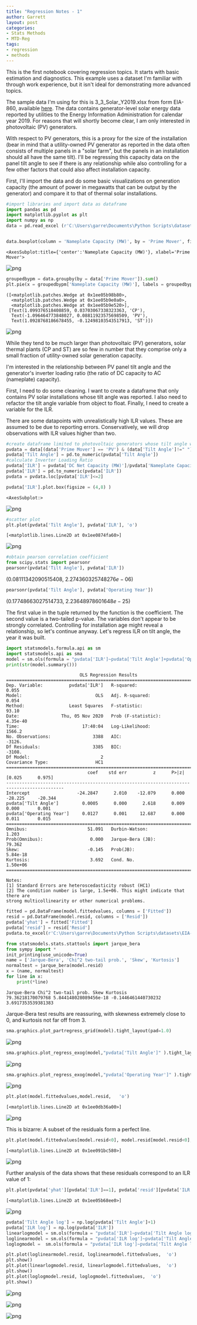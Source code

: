 ```yaml
---
title: "Regression Notes - 1"
author: Garrett
layout: post
categories:
- Stats Methods
- MTD-Reg
tags:
- regression
- methods
---
```


This is the first notebook covering regression topics.  It starts with basic estimation and diagnostics.  This example uses a dataset I'm familiar with through work experience, but it isn't ideal for demonstrating more advanced topics.

The sample data I'm using for this is 3_3_Solar_Y2019.xlsx from form EIA-860, available [here](https://www.eia.gov/electricity/data/eia860/).  The data contains generator-level solar energy data reported by utilities to the Energy Information Administration for calendar year 2019.  For reasons that will shortly become clear, I am only interested in photovoltaic (PV) generators.

With respect to PV generators, this is a proxy for the size of the installation (bear in mind that a utility-owned PV generator as reported in the data often consists of multiple panels in a "solar farm", but the panels in an installation should all have the same tilt).  I'll be regressing this capacity data on the panel tilt angle to see if there is any relationship while also controlling for a few other factors that could also affect installation capacity. 

First, I'll import the data and do some basic visualizations on generation capacity (the amount of power in megawatts that can be output by the generator) and compare it to that of thermal solar installations.

```python
#import libraries and import data as dataframe
import pandas as pd
import matplotlib.pyplot as plt
import numpy as np
data = pd.read_excel (r'C:\Users\garre\Documents\Python Scripts\datasets\EIA-860\3_3_Solar_Y2019.xlsx', sheet_name = 'Operable', header=1)


```


```python

data.boxplot(column = 'Nameplate Capacity (MW)', by = 'Prime Mover', figsize = (4,8) )

```




    <AxesSubplot:title={'center':'Nameplate Capacity (MW)'}, xlabel='Prime Mover'>




    
![png](/assets/images/2020-10-30-regression-notebook-1/output_2_1.png)
    



```python
groupedbypm = data.groupby(by = data['Prime Mover']).sum()
plt.pie(x = groupedbypm['Nameplate Capacity (MW)'], labels = groupedbypm.index )
```




    ([<matplotlib.patches.Wedge at 0x1ee05b98b80>,
      <matplotlib.patches.Wedge at 0x1ee05b9e0a0>,
      <matplotlib.patches.Wedge at 0x1ee05b9e520>],
     [Text(1.099376518408859, 0.03703067338323363, 'CP'),
      Text(-1.096464773848027, 0.08811923575698509, 'PV'),
      Text(1.0928768186678455, -0.12498103543517913, 'ST')])




    
![png](/assets/images/2020-10-30-regression-notebook-1/output_3_1.png)
    


While they tend to be much larger than photovoltaic (PV) generators, solar thermal plants (CP and ST) are so few in number that they comprise only a small fraction of utility-owned solar generation capacity.

I'm interested in the relationship between PV panel tilt angle and the generator's inverter loading ratio (the ratio of DC capacity to AC (nameplate) capacity).

First, I need to do some cleaning.  I want to create a dataframe that only contains PV solar installations whose tilt angle was reported.  I also need to refactor the tilt angle variable from object to float.  Finally, I need to create a variable for the ILR.

There are some datapoints with unrealistically high ILR values.  These are assumed to be due to reporting errors.  Conservatively, we will drop observations with ILR values higher than two.


```python
#create dataframe limited to photovoltaic generators whose tilt angle was reported
pvdata = data[(data['Prime Mover'] == 'PV') & (data['Tilt Angle']!=" ")].copy()
pvdata['Tilt Angle'] = pd.to_numeric(pvdata['Tilt Angle'])
#calculate Inverter Loading Ratio
pvdata['ILR'] = pvdata['DC Net Capacity (MW)']/pvdata['Nameplate Capacity (MW)']
pvdata['ILR'] = pd.to_numeric(pvdata['ILR'])
pvdata = pvdata.loc[pvdata['ILR']<=2]
```


```python
pvdata['ILR'].plot.box(figsize = (4,8) )
```




    <AxesSubplot:>




    
![png](/assets/images/2020-10-30-regression-notebook-1/output_6_1.png)
    



```python
#scatter plot
plt.plot(pvdata['Tilt Angle'], pvdata['ILR'], 'o')
```




    [<matplotlib.lines.Line2D at 0x1ee0874fa60>]




    
![png](/assets/images/2020-10-30-regression-notebook-1/output_7_1.png)
    



```python
#obtain pearson correlation coefficient
from scipy.stats import pearsonr
pearsonr(pvdata['Tilt Angle'], pvdata['ILR'])
```




$\displaystyle \left( 0.08111342090515408, \  2.274360325748276e-06\right)$




```python
pearsonr(pvdata['Tilt Angle'], pvdata['Operating Year'])
```




$\displaystyle \left( 0.17748663027514733, \  2.23648978601648e-25\right)$



The first value in the tuple returned by the function is the coefficient.  The second value is a two-tailed p-value. The variables don't appear to be strongly correlated.  Controlling for  installation age might reveal a relationship, so let's continue anyway. Let's regress ILR on tilt angle, the year it was built.


```python
import statsmodels.formula.api as sm
import statsmodels.api as sma
model = sm.ols(formula = "pvdata['ILR']~pvdata['Tilt Angle']+pvdata['Operating Year']", data = pvdata).fit(cov_type='HC1')
print(str(model.summary()))
```

                                OLS Regression Results                            
    ==============================================================================
    Dep. Variable:          pvdata['ILR']   R-squared:                       0.055
    Model:                            OLS   Adj. R-squared:                  0.054
    Method:                 Least Squares   F-statistic:                     93.10
    Date:                Thu, 05 Nov 2020   Prob (F-statistic):           4.35e-40
    Time:                        17:40:04   Log-Likelihood:                 1566.2
    No. Observations:                3388   AIC:                            -3126.
    Df Residuals:                    3385   BIC:                            -3108.
    Df Model:                           2                                         
    Covariance Type:                  HC1                                         
    ============================================================================================
                                   coef    std err          z      P>|z|      [0.025      0.975]
    --------------------------------------------------------------------------------------------
    Intercept                  -24.2847      2.010    -12.079      0.000     -28.225     -20.344
    pvdata['Tilt Angle']         0.0005      0.000      2.618      0.009       0.000       0.001
    pvdata['Operating Year']     0.0127      0.001     12.687      0.000       0.011       0.015
    ==============================================================================
    Omnibus:                       51.091   Durbin-Watson:                   1.203
    Prob(Omnibus):                  0.000   Jarque-Bera (JB):               79.362
    Skew:                          -0.145   Prob(JB):                     5.84e-18
    Kurtosis:                       3.692   Cond. No.                     1.50e+06
    ==============================================================================
    
    Notes:
    [1] Standard Errors are heteroscedasticity robust (HC1)
    [2] The condition number is large, 1.5e+06. This might indicate that there are
    strong multicollinearity or other numerical problems.
    


```python
fitted = pd.DataFrame(model.fittedvalues, columns = ['Fitted'])
resid = pd.DataFrame(model.resid, columns = ['Resid'])
pvdata['yhat'] = fitted['Fitted']
pvdata['resid'] = resid['Resid']
pvdata.to_excel(r'C:\Users\garre\Documents\Python Scripts\datasets\EIA-860\post_reg_data.xlsx')
```


```python
from statsmodels.stats.stattools import jarque_bera
from sympy import *
init_printing(use_unicode=True)
name = ['Jarque-Bera', 'Chi^2 two-tail prob.', 'Skew', 'Kurtosis']
normaltest = jarque_bera(model.resid)
x = (name, normaltest)
for line in x:
    print(*line)
```

    Jarque-Bera Chi^2 two-tail prob. Skew Kurtosis
    79.36218170079768 5.844148028089456e-18 -0.1446461440730232 3.6917353539381383
    

Jarque-Bera test results are reassuring, with skewness extremely close to 0, and kurtosis not far off from 3.


```python
sma.graphics.plot_partregress_grid(model).tight_layout(pad=1.0)
```


    
![png](/assets/images/2020-10-30-regression-notebook-1/output_15_0.png)
    



```python
sma.graphics.plot_regress_exog(model,"pvdata['Tilt Angle']" ).tight_layout(pad=1.0)
```


    
![png](/assets/images/2020-10-30-regression-notebook-1/output_16_0.png)
    



```python
sma.graphics.plot_regress_exog(model,"pvdata['Operating Year']" ).tight_layout(pad=1.0)
```


    
![png](/assets/images/2020-10-30-regression-notebook-1/output_17_0.png)
    



```python
plt.plot(model.fittedvalues,model.resid,   'o')
```




    [<matplotlib.lines.Line2D at 0x1ee0db36a00>]




    
![png](/assets/images/2020-10-30-regression-notebook-1/output_18_1.png)
    


This is bizarre:  A subset of the residuals form a perfect line.


```python
plt.plot(model.fittedvalues[model.resid<0], model.resid[model.resid<0],   'o')
```




    [<matplotlib.lines.Line2D at 0x1ee091bc580>]




    
![png](/assets/images/2020-10-30-regression-notebook-1/output_20_1.png)
    


Further analysis of the data shows that these residuals correspond to an ILR value of 1:


```python
plt.plot(pvdata['yhat'][pvdata['ILR']==1], pvdata['resid'][pvdata['ILR']==1],  'o')
```




    [<matplotlib.lines.Line2D at 0x1ee05b68ee0>]




    
![png](/assets/images/2020-10-30-regression-notebook-1/output_22_1.png)
    



```python
pvdata['Tilt Angle log'] = np.log(pvdata['Tilt Angle']+1)
pvdata['ILR log'] = np.log(pvdata['ILR'])
linearlogmodel = sm.ols(formula = "pvdata['ILR']~pvdata['Tilt Angle log']+pvdata['Operating Year']+pvdata['Crystalline Silicon?']", data = pvdata).fit()
loglinearmodel = sm.ols(formula = "pvdata['ILR log']~pvdata['Tilt Angle']+pvdata['Operating Year']+pvdata['Crystalline Silicon?']", data = pvdata).fit()
loglogmodel =  sm.ols(formula = "pvdata['ILR log']~pvdata['Tilt Angle log']+pvdata['Operating Year']+pvdata['Crystalline Silicon?']", data = pvdata).fit()
```


```python
plt.plot(loglinearmodel.resid, loglinearmodel.fittedvalues,  'o')
plt.show()
plt.plot(linearlogmodel.resid, linearlogmodel.fittedvalues,  'o')
plt.show()
plt.plot(loglogmodel.resid, loglogmodel.fittedvalues,  'o')
plt.show()
```


    
![png](/assets/images/2020-10-30-regression-notebook-1/output_24_0.png)
    



    
![png](/assets/images/2020-10-30-regression-notebook-1/output_24_1.png)
    



    
![png](/assets/images/2020-10-30-regression-notebook-1/output_24_2.png)
    



```python

```
